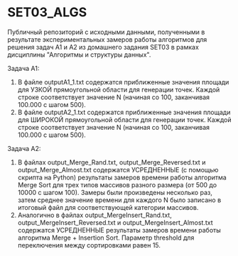 # SET03_ALGS

Публичный репозиторий с исходными данными, полученными в результате экспериментальных замеров работы алгоритмов для решения задач А1 и A2 из домашнего задания SET03 в рамках дисциплины "Алгоритмы и структуры данных".

Задача A1:
1) В файле outputA1_1.txt содержатся приближенные значения площади для УЗКОЙ прямоугольной области для генерации точек. Каждой строке соответствует значение N (начиная со 100, заканчивая 100.000 с шагом 500).
2) В файле outputA2_1.txt содержатся приближенные значения площади для ШИРОКОЙ прямоугольной области для генерации точек.  Каждой строке соответствует значение N (начиная со 100, заканчивая 100.000 с шагом 500).

Задача A2:
1) В файлах output_Merge_Rand.txt, output_Merge_Reversed.txt и output_Merge_Almost.txt содержатся УСРЕДНЕННЫЕ (с помощью скрипта на Python) результаты замеров времени работы алгоритма Merge Sort для трех типов массивов разного размера (от 500 до 10000 с шагом 100). Замеры были произведены несколько раз, затем среднее значение времени для каждого N было записано в итоговый файл для соответствующей категории массивов.
2) Аналогично в файлах output_MergeInsert_Rand.txt, output_MergeInsert_Reversed.txt и output_MergeInsert_Almost.txt содержатся УСРЕДНЕННЫЕ результаты замеров времени работы алгоритма Merge + Insertion Sort. Параметр threshold для переключения между сортировками равен 15.
